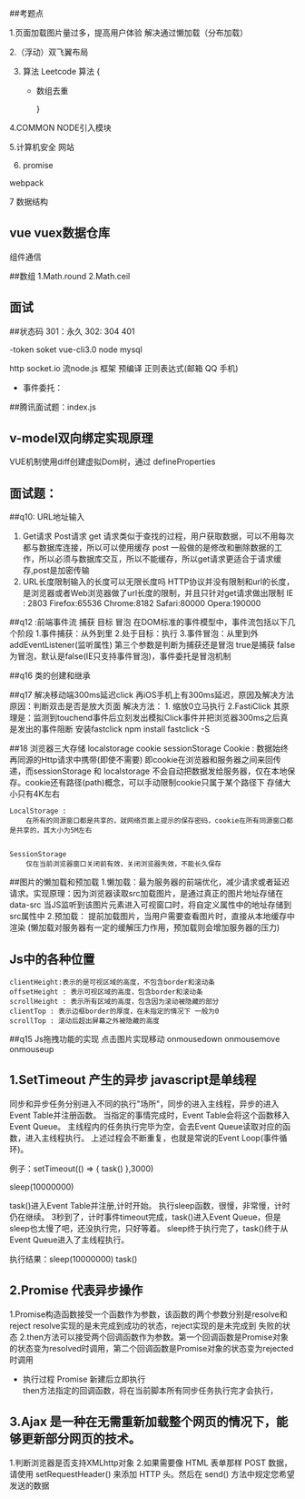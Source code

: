 ##考题点

 1.页面加载图片量过多，提高用户体验  解决通过懒加载（分布加载）

 2.（浮动）双飞翼布局

 3. 算法 Leetcode
    算法 {
     - 数组去重

        }

 4.COMMON NODE引入模块

 5.计算机安全 网站
 
 6. promise

webpack

7
数据结构

## vue vuex数据仓库
  组件通信

##数组
 1.Math.round
 2.Math.ceil

## 面试

##状态码
  301：永久
  302:
  304
  401

-token soket vue-cli3.0  node mysql

http  socket.io   流node.js    框架  预编译   正则表达式(邮箱 QQ 手机)

- 事件委托：
  

##腾讯面试题：index.js
  
## v-model双向绑定实现原理
  VUE机制使用diff创建虚拟Dom树，通过 defineProperties



## 面试题：

  ##q10: URL地址输入     
  1. Get请求   Post请求
 get  请求类似于查找的过程，用户获取数据，可以不用每次都与数据库连接，所以可以使用缓存
 post 一般做的是修改和删除数据的工作，所以必须与数据库交互，所以不能缓存，所以get请求更适合于请求缓存,post是加密传输
  2. URL长度限制输入的长度可以无限长度吗
HTTP协议并没有限制和url的长度，是浏览器或者Web浏览器做了url长度的限制，并且只针对get请求做出限制
  IE : 2803
  Firefox:65536
  Chrome:8182
  Safari:80000
  Opera:190000


  ##q12 :前端事件流  捕获 目标 冒泡
  在DOM标准的事件模型中，事件流包括以下几个阶段
    1.事件捕获：从外到里
    2.处于目标：执行
    3.事件冒泡：从里到外
addEventListener(监听属性) 第三个参数是判断为捕获还是冒泡 true是捕获  false为冒泡，默认是false(IE只支持事件冒泡)，事件委托是冒泡机制


   ##q16 类的创建和继承

   ##q17 解决移动端300ms延迟click 再iOS手机上有300ms延迟，原因及解决方法
    原因：判断双击是否是放大页面
    解决方法： 
        1.<meta name="viewport" content="width=device-width, initial-scale=no">   缩放0立马执行
        2.FastiClick    其原理是：监测到touchend事件后立刻发出模拟Click事件并把浏览器300ms之后真是发出的事件阻断             安装fastclick       npm install fastclick -S
    
  
  ##18  浏览器三大存储 localstorage   cookie  sessionStorage
    Cookie : 
        数据始终再同源的Http请求中携带(即使不需要) 即cookie在浏览器和服务器之间来回传递，而sessionStorage 和 localstorage 不会自动把数据发给服务器，仅在本地保存。cookie还有路径(path)概念，可以手动限制cookie只属于某个路径下 存储大小只有4K左右

    LocalStorage :
        在所有的同源窗口都是共享的，就网络页面上提示的保存密码，cookie在所有同源窗口都是共享的，其大小为5M左右


    SessionStorage
        仅在当前浏览器窗口关闭前有效，关闭浏览器失效，不能长久保存 




























  ##图片的懒加载和预加载
    1.懒加载：最为服务器的前端优化，减少请求或者延迟请求。实现原理：因为浏览器读取src加载图片，是通过真正的图片地址存储在data-src   当JS监听到该图片元素进入可视窗口时，将自定义属性中的地址存储到src属性中
    2.预加载： 提前加载图片，当用户需要查看图片时，直接从本地缓存中渲染
    (懒加载对服务器有一定的缓解压力作用，预加载则会增加服务器的压力)


  ## Js中的各种位置
    clientHeight:表示的是可视区域的高度，不包含border和滚动条
    offsetHeight : 表示可视区域的高度，包含border和滚动条
    scrollHeight : 表示所有区域的高度，包含因为滚动被隐藏的部分
    clientTop : 表示边框border的厚度，在未指定的情况下 一般为0
    scrollTop : 滚动后超出屏幕之外被隐藏的高度


##q15 Js拖拽功能的实现
  点击图片实现移动
  onmousedown
  onmousemove
  onmouseup

























## 1.SetTimeout 产生的异步  javascript是单线程
  同步和异步任务分别进入不同的执行"场所"，同步的进入主线程，异步的进入Event Table并注册函数。
当指定的事情完成时，Event Table会将这个函数移入Event Queue。
主线程内的任务执行完毕为空，会去Event Queue读取对应的函数，进入主线程执行。
上述过程会不断重复，也就是常说的Event Loop(事件循环)。

例子：setTimeout(() => {
    task()
},3000)

sleep(10000000)

task()进入Event Table并注册,计时开始。
执行sleep函数，很慢，非常慢，计时仍在继续。
3秒到了，计时事件timeout完成，task()进入Event Queue，但是sleep也太慢了吧，还没执行完，只好等着。
sleep终于执行完了，task()终于从Event Queue进入了主线程执行。

执行结果：sleep(10000000)  task()

## 2.Promise 代表异步操作
  1.Promise构造函数接受一个函数作为参数，该函数的两个参数分别是resolve和reject  resolve实现的是未完成到成功的状态，reject实现的是未完成到 失败的状态 
  2.then方法可以接受两个回调函数作为参数。第一个回调函数是Promise对象的状态变为resolved时调用，第二个回调函数是Promise对象的状态变为rejected时调用

  - 执行过程
    Promise 新建后立即执行  
    then方法指定的回调函数，将在当前脚本所有同步任务执行完才会执行，




## 3.Ajax 是一种在无需重新加载整个网页的情况下，能够更新部分网页的技术。
  1.判断浏览器是否支持XMLhttp对象
  2.如果需要像 HTML 表单那样 POST 数据，请使用 setRequestHeader() 来添加 HTTP 头。然后在 send() 方法中规定您希望发送的数据
